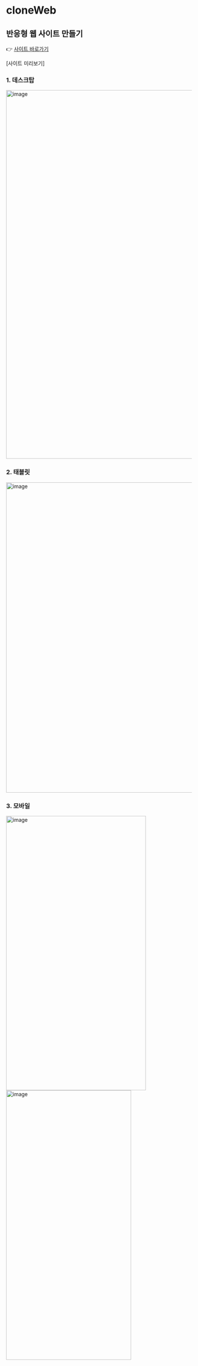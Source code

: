 # cloneWeb
## 반응형 웹 사이트 만들기

👉 [사이트 바로가기](https://swanbaek.github.io/cloneWeb/)

[사이트 미리보기] 
### 1. 데스크탑
<img width="1605" height="997" alt="image" src="https://github.com/user-attachments/assets/5a3758b9-111d-4945-a9d9-ab787bd13743" />

### 2. 태블릿

<img width="588" height="839" alt="image" src="https://github.com/user-attachments/assets/840b1468-af27-4f4c-b45f-07156af3eddf" />

### 3. 모바일 


<img width="379" height="742" alt="image" src="https://github.com/user-attachments/assets/416b8a07-c9a7-408f-a091-6f9878ee1d02" />


<img width="339" height="729" alt="image" src="https://github.com/user-attachments/assets/406fabe5-1fdc-4b6b-af37-0de00d725e8d" />







